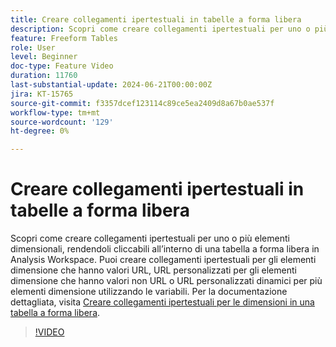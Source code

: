```yaml
---
title: Creare collegamenti ipertestuali in tabelle a forma libera
description: Scopri come creare collegamenti ipertestuali per uno o più elementi dimensionali, rendendoli cliccabili all’interno di una tabella a forma libera in Analysis Workspace. Puoi creare collegamenti ipertestuali per gli elementi dimensione che hanno valori URL, URL personalizzati per gli elementi dimensione che hanno valori non URL o URL personalizzati dinamici per più elementi dimensione utilizzando le variabili.
feature: Freeform Tables
role: User
level: Beginner
doc-type: Feature Video
duration: 11760
last-substantial-update: 2024-06-21T00:00:00Z
jira: KT-15765
source-git-commit: f3357dcef123114c89ce5ea2409d8a67b0ae537f
workflow-type: tm+mt
source-wordcount: '129'
ht-degree: 0%

---
```



# Creare collegamenti ipertestuali in tabelle a forma libera

Scopri come creare collegamenti ipertestuali per uno o più elementi dimensionali, rendendoli cliccabili all’interno di una tabella a forma libera in Analysis Workspace. Puoi creare collegamenti ipertestuali per gli elementi dimensione che hanno valori URL, URL personalizzati per gli elementi dimensione che hanno valori non URL o URL personalizzati dinamici per più elementi dimensione utilizzando le variabili. Per la documentazione dettagliata, visita [Creare collegamenti ipertestuali per le dimensioni in una tabella a forma libera](https://experienceleague.adobe.com/it/docs/analytics/analyze/analysis-workspace/visualizations/freeform-table/freeform-table-hyperlinks).

>[!VIDEO](https://video.tv.adobe.com/v/3445793/?learn=on&captions=ita)

